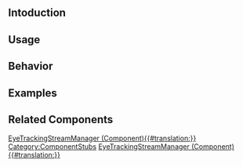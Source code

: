 <languages></languages> <translate>

## Intoduction

## Usage

## Behavior

## Examples

## Related Components

</translate>

[EyeTrackingStreamManager
(Component){{#translation:}}](Category:Components{{#translation:}} "wikilink")
[Category:ComponentStubs](Category:ComponentStubs "wikilink")
[EyeTrackingStreamManager
(Component){{#translation:}}](Category:Components:Users{{#translation:}} "wikilink")